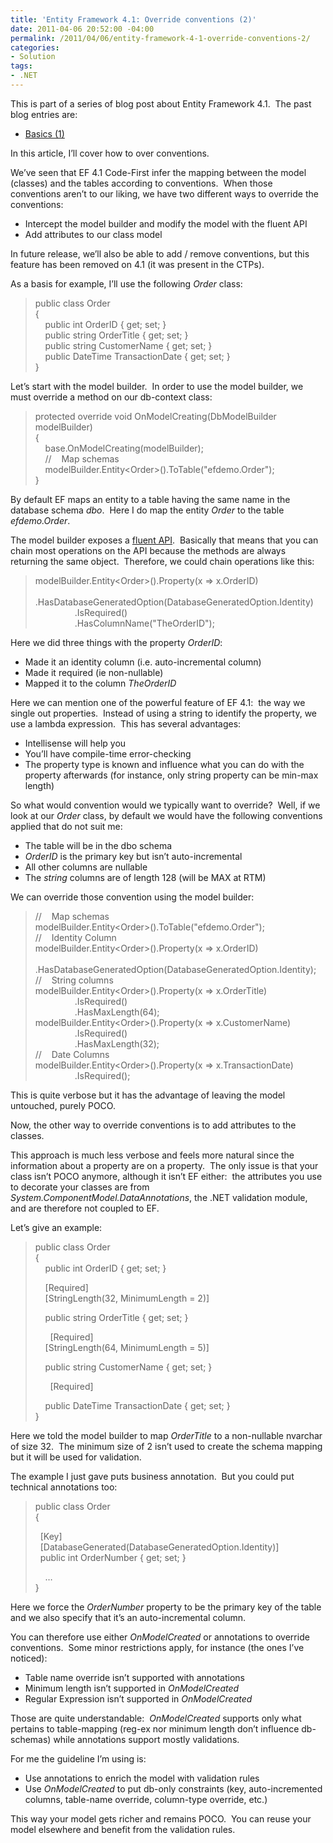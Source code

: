 ```yaml
---
title: 'Entity Framework 4.1: Override conventions (2)'
date: 2011-04-06 20:52:00 -04:00
permalink: /2011/04/06/entity-framework-4-1-override-conventions-2/
categories:
- Solution
tags:
- .NET
---
```

<p>This is part of a series of blog post about Entity Framework 4.1.&#160; The past blog entries are:</p>  <ul>   <li><a href="http://vincentlauzon.wordpress.com/2011/04/03/entity-framework-4-1-basics-1/">Basics (1)</a> </li> </ul>  <p>In this article, I’ll cover how to over conventions.</p>  <p>We’ve seen that EF 4.1 Code-First infer the mapping between the model (classes) and the tables according to conventions.&#160; When those conventions aren’t to our liking, we have two different ways to override the conventions:</p>  <ul>   <li>Intercept the model builder and modify the model with the fluent API </li>    <li>Add attributes to our class model </li> </ul>  <p>In future release, we’ll also be able to add / remove conventions, but this feature has been removed on 4.1 (it was present in the CTPs).</p>  <p>As a basis for example, I’ll use the following <em>Order</em> class:</p>  <blockquote>   <p>public class Order      <br />{       <br />&#160;&#160;&#160; public int OrderID { get; set; }       <br />&#160;&#160;&#160; public string OrderTitle { get; set; }       <br />&#160;&#160;&#160; public string CustomerName { get; set; }       <br />&#160;&#160;&#160; public DateTime TransactionDate { get; set; }       <br />} </p> </blockquote>  <p>Let’s start with the model builder.&#160; In order to use the model builder, we must override a method on our db-context class:</p>  <blockquote>protected override void OnModelCreating(DbModelBuilder modelBuilder)    <br />{     <br />&#160;&#160;&#160; base.OnModelCreating(modelBuilder);     <br />&#160;&#160;&#160; //&#160;&#160;&#160; Map schemas     <br />&#160;&#160;&#160; modelBuilder.Entity&lt;Order&gt;().ToTable(&quot;efdemo.Order&quot;);     <br />} </blockquote>  <p>By default EF maps an entity to a table having the same name in the database schema <em>dbo</em>.&#160; Here I do map the entity <em>Order</em> to the table <em>efdemo.Order</em>.</p>  <p>The model builder exposes a <a href="http://en.wikipedia.org/wiki/Fluent_interface">fluent API</a>.&#160; Basically that means that you can chain most operations on the API because the methods are always returning the same object.&#160; Therefore, we could chain operations like this:</p>  <blockquote>   <p>modelBuilder.Entity&lt;Order&gt;().Property(x =&gt; x.OrderID)      <br />&#160;&#160;&#160;&#160;&#160;&#160;&#160;&#160;&#160;&#160;&#160;&#160;&#160;&#160;&#160; .HasDatabaseGeneratedOption(DatabaseGeneratedOption.Identity)       <br />&#160;&#160;&#160;&#160;&#160;&#160;&#160;&#160;&#160;&#160;&#160;&#160;&#160;&#160;&#160; .IsRequired()       <br />&#160;&#160;&#160;&#160;&#160;&#160;&#160;&#160;&#160;&#160;&#160;&#160;&#160;&#160;&#160; .HasColumnName(&quot;TheOrderID&quot;);</p> </blockquote>  <p>Here we did three things with the property <em>OrderID</em>:</p>  <ul>   <li>Made it an identity column (i.e. auto-incremental column) </li>    <li>Made it required (ie non-nullable) </li>    <li>Mapped it to the column <em>TheOrderID</em> </li> </ul>  <p>Here we can mention one of the powerful feature of EF 4.1:&#160; the way we single out properties.&#160; Instead of using a string to identify the property, we use a lambda expression.&#160; This has several advantages:</p>  <ul>   <li>Intellisense will help you </li>    <li>You’ll have compile-time error-checking </li>    <li>The property type is known and influence what you can do with the property afterwards (for instance, only string property can be min-max length) </li> </ul>  <p>So what would convention would we typically want to override?&#160; Well, if we look at our <em>Order</em> class, by default we would have the following conventions applied that do not suit me:</p>  <ul>   <li>The table will be in the dbo schema </li>    <li><em>OrderID</em> is the primary key but isn’t auto-incremental </li>    <li>All other columns are nullable </li>    <li>The <em>string</em> columns are of length 128 (will be MAX at RTM) </li> </ul>  <p>We can override those convention using the model builder:</p>  <blockquote>   <p>//&#160;&#160;&#160; Map schemas      <br />modelBuilder.Entity&lt;Order&gt;().ToTable(&quot;efdemo.Order&quot;);       <br />//&#160;&#160;&#160; Identity Column       <br />modelBuilder.Entity&lt;Order&gt;().Property(x =&gt; x.OrderID)       <br />&#160;&#160;&#160;&#160;&#160;&#160;&#160;&#160;&#160;&#160;&#160;&#160;&#160;&#160;&#160; .HasDatabaseGeneratedOption(DatabaseGeneratedOption.Identity);       <br />//&#160;&#160;&#160; String columns       <br />modelBuilder.Entity&lt;Order&gt;().Property(x =&gt; x.OrderTitle)       <br />&#160;&#160;&#160;&#160;&#160;&#160;&#160;&#160;&#160;&#160;&#160;&#160;&#160;&#160;&#160; .IsRequired()       <br />&#160;&#160;&#160;&#160;&#160;&#160;&#160;&#160;&#160;&#160;&#160;&#160;&#160;&#160;&#160; .HasMaxLength(64);       <br />modelBuilder.Entity&lt;Order&gt;().Property(x =&gt; x.CustomerName)       <br />&#160;&#160;&#160;&#160;&#160;&#160;&#160;&#160;&#160;&#160;&#160;&#160;&#160;&#160;&#160; .IsRequired()       <br />&#160;&#160;&#160;&#160;&#160;&#160;&#160;&#160;&#160;&#160;&#160;&#160;&#160;&#160;&#160; .HasMaxLength(32);       <br />//&#160;&#160;&#160; Date Columns       <br />modelBuilder.Entity&lt;Order&gt;().Property(x =&gt; x.TransactionDate)       <br />&#160;&#160;&#160;&#160;&#160;&#160;&#160;&#160;&#160;&#160;&#160;&#160;&#160;&#160;&#160; .IsRequired();</p> </blockquote>  <p>This is quite verbose but it has the advantage of leaving the model untouched, purely POCO.</p>  <p>Now, the other way to override conventions is to add attributes to the classes.</p>  <p>This approach is much less verbose and feels more natural since the information about a property are on a property.&#160; The only issue is that your class isn’t POCO anymore, although it isn’t EF either:&#160; the attributes you use to decorate your classes are from <em>System.ComponentModel.DataAnnotations</em>, the .NET validation module, and are therefore not coupled to EF.</p>  <p>Let’s give an example:</p>  <blockquote>   <p>public class Order      <br />{       <br />&#160;&#160;&#160; public int OrderID { get; set; }&#160; <br /></p>    <p>&#160;&#160;&#160; [Required]      <br />&#160;&#160;&#160; [StringLength(32, MinimumLength = 2)] </p>    <p>&#160;&#160;&#160; public string OrderTitle { get; set; }      <br /></p>&#160;&#160;&#160;&#160;&#160; [Required]     <br />&#160;&#160;&#160; [StringLength(64, MinimumLength = 5)]     <p>&#160;&#160;&#160; public string CustomerName { get; set; }      <br /></p>&#160;&#160;&#160;&#160;&#160; [Required]     <br />    <p>&#160;&#160;&#160; public DateTime TransactionDate { get; set; }      <br />} </p> </blockquote>  <p>Here we told the model builder to map <em>OrderTitle</em> to a non-nullable nvarchar of size 32.&#160; The minimum size of 2 isn’t used to create the schema mapping but it will be used for validation.</p>  <p>The example I just gave puts business annotation.&#160; But you could put technical annotations too:</p>  <blockquote>   <p>public class Order      <br />{       <br /></p>    <p>&#160; [Key]      <br />&#160; [DatabaseGenerated(DatabaseGeneratedOption.Identity)]       <br />&#160; public int OrderNumber { get; set; } </p>    <p>&#160;&#160;&#160; …      <br />} </p> </blockquote>  <p>Here we force the <em>OrderNumber</em> property to be the primary key of the table and we also specify that it’s an auto-incremental column.</p>  <p>You can therefore use either <em>OnModelCreated</em> or annotations to override conventions.&#160; Some minor restrictions apply, for instance (the ones I’ve noticed):</p>  <ul>   <li>Table name override isn’t supported with annotations </li>    <li>Minimum length isn’t supported in <em>OnModelCreated</em> </li>    <li>Regular Expression isn’t supported in <em>OnModelCreated</em> </li> </ul>  <p>Those are quite understandable:&#160; <em>OnModelCreated</em> supports only what pertains to table-mapping (reg-ex nor minimum length don’t influence db-schemas) while annotations support mostly validations.</p>  <p>For me the guideline I’m using is:</p>  <ul>   <li>Use annotations to enrich the model with validation rules </li>    <li>Use <em>OnModelCreated</em> to put db-only constraints (key, auto-incremented columns, table-name override, column-type override, etc.) </li> </ul>  <p>This way your model gets richer and remains POCO.&#160; You can reuse your model elsewhere and benefit from the validation rules.</p>